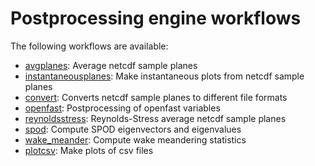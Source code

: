 
# Postprocessing engine workflows

The following workflows are available:

- [avgplanes](avgplanes.md): Average netcdf sample planes
- [instantaneousplanes](instantaneousplanes.md): Make instantaneous plots from netcdf sample planes
- [convert](convert.md): Converts netcdf sample planes to different file formats
- [openfast](openfast.md): Postprocessing of openfast variables
- [reynoldsstress](reynoldsstress.md): Reynolds-Stress average netcdf sample planes
- [spod](spod.md): Compute SPOD eigenvectors and eigenvalues
- [wake_meander](wake_meander.md): Compute wake meandering statistics
- [plotcsv](plotcsv.md): Make plots of csv files
